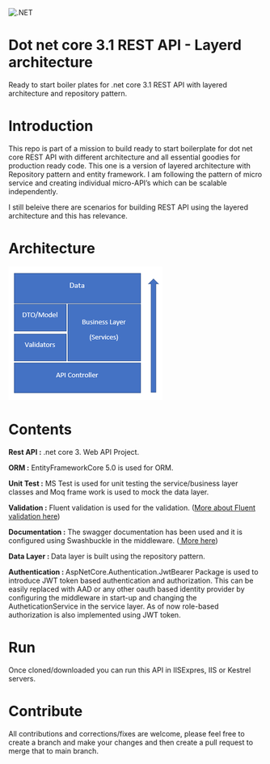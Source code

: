 ![.NET](https://github.com/nithuan141/dotnetcore-api-layered/workflows/.NET/badge.svg?branch=main)

# Dot net core 3.1 REST API - Layerd architecture

Ready to start boiler plates for .net core 3.1 REST API with layered architecture and repository pattern.

# Introduction

This repo is part of a mission to build ready to start boilerplate for dot net core REST API with different architecture and all essential goodies for production ready code.
This one is a version of layered architecture with Repository pattern and entity framework. I am following the pattern of micro service and creating individual micro-API’s which can be scalable independently.

I still beleive there are scenarios for building REST API using the layered architecture and this has relevance. 

# Architecture

![alt text](https://github.com/nithuan141/dotnetcore-api-layered/blob/main/architecture.PNG)

# Contents

<strong>Rest API :</strong> .net core 3. Web API Project.

<strong>ORM :</strong> EntityFrameworkCore 5.0 is used for ORM.

<strong>Unit Test :</strong> MS Test is used for unit testing the service/business layer classes and Moq frame work is used to mock the data layer.

<strong>Validation :</strong> Fluent validation is used for the validation. (<a href="https://docs.fluentvalidation.net/en/latest/aspnet.html">More about Fluent validation here</a>)

<strong>Documentation :</strong> The swagger documentation has been used and it is configured using Swashbuckle in the middleware. (<a href="https://www.c-sharpcorner.com/article/swagger-integration-with-webapi-2-in-mvc/#:~:text=Swashbuckle/Swagger%20is%20simple%20and%20powerful%20representation%20of%20any,other%20third%20party%20testing%20tool%20(Postman,%20Fiddler%20etc"> More here</a>)

<strong>Data Layer : </strong> Data layer is built using the repository pattern.

<strong>Authentication : </strong> AspNetCore.Authentication.JwtBearer Package is used to introduce JWT token based authentication and authorization. This can be easily replaced with AAD or any other oauth based identity provider by configuring the middleware in start-up and changing the AutheticationService in the service layer. As of now role-based authorization is also implemented using JWT  token.

# Run

Once cloned/downloaded you can run this API in IISExpres, IIS or Kestrel servers.

# Contribute

All contributions and corrections/fixes are welcome, please feel free to create a branch and make your changes and then create a pull request to merge that to main branch.
